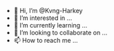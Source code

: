 - 👋 Hi, I’m @Kvng-Harkey
- 👀 I’m interested in ...
- 🌱 I’m currently learning ...
- 💞️ I’m looking to collaborate on ...
- 📫 How to reach me ...

<!---
Kvng-Harkey/Kvng-Harkey is a ✨ special ✨ repository because its `README.md` (this file) appears on your GitHub profile.
You can click the Preview link to take a look at your changes.
--->
